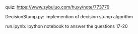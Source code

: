 quiz: https://www.zybuluo.com/huxy/note/773779

DecisionStump.py: implemention of decision stump algorithm

run.ipynb: ipython notebook to answer the questions 17-20
